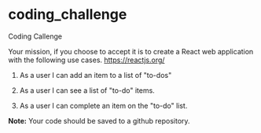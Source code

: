 # coding_challenge
Coding Callenge 

Your mission, if you choose to accept it is to create a React web application with the following use cases. https://reactjs.org/

1. As a user I can add an item to a list of "to-dos"

2. As a user I can see a list of "to-do" items. 

3. As a user I can complete an item on the "to-do" list.


**Note:** Your code should be saved to a github repository. 

